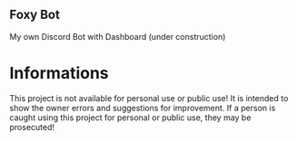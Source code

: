 ## Foxy Bot

My own Discord Bot with Dashboard (under construction)

# Informations

This project is not available for personal use or public use! It is intended to show the owner errors and suggestions for improvement. If a person is caught using this project for personal or public use, they may be prosecuted!
